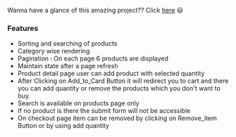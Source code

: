 Wanna have a glance of this amazing project?? Click [here](https://fashionapparel.herokuapp.com/) 😃
### Features
* Sorting and searching of products
* Category wise rendering
* Pagination : On each page 6 products are displayed
* Maintain state after a page refresh
* Product detail page user can add product with selected quantity 
* After Clicking on Add_to_Card Button it will redirect you to cart and there you can add quantity or remove the products which you don't want to buy.
* Search is available on products page only
* If no product is there the submit form will not be accessible
* On checkout page item can be removed by clicking on Remove_item Button or by using add quantity
